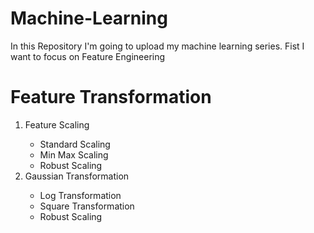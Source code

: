 # Machine-Learning
In this Repository I'm going to upload my machine learning series.
Fist I want to focus on Feature Engineering
# Feature Transformation
<html>
<ol>
  <li>Feature Scaling</li>
  <ul>
    <li>Standard Scaling</li>
    <li>Min Max Scaling</li>
    <li>Robust Scaling</li>
  </ul>
  <li>Gaussian Transformation</li>
    <ul>
    <li>Log Transformation</li>
    <li>Square Transformation</li>
    <li>Robust Scaling</li>
    </ul>
</ol>
</html>

